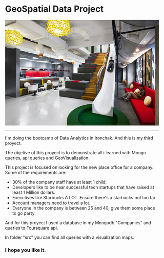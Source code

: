 # GeoSpatial Data Project

![portada](https://github.com/AnadeLuna/Proyecto_DatosGeoespaciales/blob/main/images/Oficinas-originales-oficina.jpg)

----------------------------

I´m doing the bootcamp of Data Analytics in Ironchak. And this is my third proyect.

The objetive of this proyect is to demonstrate all i learned with Mongo queries, api queries and GeoVisualization. 

This project is focused on looking for the new place office for a company. Some of the requirements are:

- 30% of the company staff have at least 1 child.
- Developers like to be near successful tech startups that have raised at least 1 Million dollars.
- Executives like Starbucks A LOT. Ensure there's a starbucks not too far.
- Account managers need to travel a lot.
- Everyone in the company is between 25 and 40, give them some place to go party.

And for this proyect I used a database in my Mongodb "Companies" and queries to Foursquare api.

In folder "src" you can find all queries with a visualization maps.

### I hope you like it.